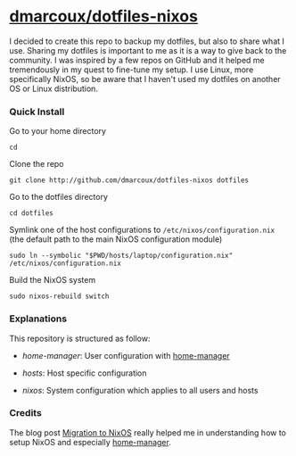 # <a href="https://github.com/dmarcoux/dotfiles-nixos">dmarcoux/dotfiles-nixos</a>

I decided to create this repo to backup my dotfiles, but also to share what I
use. Sharing my dotfiles is important to me as it is a way to give back to the
community. I was inspired by a few repos on GitHub and it helped me tremendously
in my quest to fine-tune my setup. I use Linux, more specifically NixOS, so
be aware that I haven't used my dotfiles on another OS or Linux distribution.

### Quick Install

Go to your home directory

`cd`

Clone the repo

`git clone http://github.com/dmarcoux/dotfiles-nixos dotfiles`

Go to the dotfiles directory

`cd dotfiles`

Symlink one of the host configurations to `/etc/nixos/configuration.nix` (the
default path to the main NixOS configuration module)

`sudo ln --symbolic "$PWD/hosts/laptop/configuration.nix" /etc/nixos/configuration.nix`

Build the NixOS system

`sudo nixos-rebuild switch`

### Explanations

This repository is structured as follow:

- *home-manager*: User configuration with
  [home-manager](https://github.com/rycee/home-manager)

- *hosts*: Host specific configuration

- *nixos*: System configuration which applies to all users and hosts

### Credits

The blog post [Migration to NixOS](https://www.malloc47.com/migrating-to-nixos/)
really helped me in understanding how to setup NixOS and especially
[home-manager](https://github.com/rycee/home-manager).
